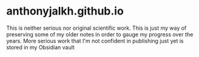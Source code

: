 # anthonyjalkh.github.io
This is neither serious nor original scientific work. This is just my way of preserving some of my older notes in order to gauge my progress over the years. More serious work that I'm not confident in publishing just yet is stored in my Obsidian vault
